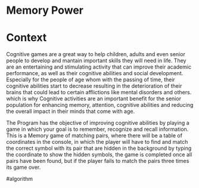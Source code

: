 # Memory Power
# Context
Cognitive games are a great way to help children, adults and even senior people to develop and mantain important skills they will need in life. They are an entertaining and stimulating activity that can improve their academic performance, as well as their cognitive abilities and social development.
Especially for the people of age whom with the passing of time, their cognitive abilities start to decrease resulting in the deterioration of their brains that could lead to certain afflictions like mental disorders and others. which is why Cognitive activities are an important benefit for the senior population for enhancing memory, attention, cognitive abilities and reducing the overall impact in their minds that come with age.

The Program has the objective of improving cognitive abilities by playing a game in which your goal is to  remember, recognize and recall information. This is a Memory game of matching pairs, where there will be a table of coordinates in the console, in which the player will have to find and match the correct symbol with its pair that are hidden in the background by typing the coordinate  to show the hidden symbols, the game is completed once all pairs have been found, but  if the player fails to match the pairs three times its game over.

#algorithm
